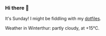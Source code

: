 ### Hi there :wave:

It's Sunday! I might be fiddling with my [dotfiles](https://github.com/bewuethr/dotfiles).

Weather in Winterthur: partly cloudy, at +15°C.
